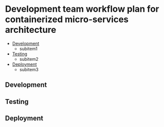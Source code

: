 # Development team workflow plan for containerized micro-services architecture

* [Development](##Development)
  * subitem1
* [Testing](##Testing)
  * subitem2
* [Deployment](##Deployment)
  * subitem3

## Development

## Testing

## Deployment

